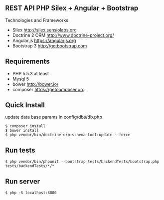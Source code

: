 ## REST API PHP Silex + Angular + Bootstrap

Technologies and Frameworks

- Silex http://silex.sensiolabs.org
- Doctrine 2 ORM http://www.doctrine-project.org/
- Angular.js https://angularjs.org
- Bootstrap 3 http://getbootstrap.com

## Requirements

- PHP 5.5.3 at least
- Mysql 5 
- bower http://bower.io/
- composer https://getcomposer.org

## Quick Install

update data base params in config/dbs/db.php

```
$ composer install
$ bower install
$ php vendor/bin/doctrine orm:schema-tool:update --force
```

## Run tests

```
$ php vendor/bin/phpunit --bootstrap tests/backendTests/bootstrap.php tests/backendTests/*/*
```

## Run server

```
$ php -S localhost:8000
```